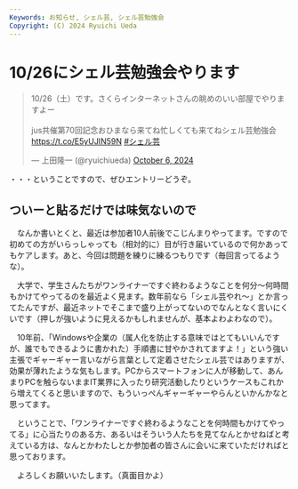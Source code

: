 ```yaml
---
Keywords: お知らせ, シェル芸, シェル芸勉強会
Copyright: (C) 2024 Ryuichi Ueda
---
```


# 10/26にシェル芸勉強会やります

<blockquote class="twitter-tweet"><p lang="ja" dir="ltr">10/26（土）です。さくらインターネットさんの眺めのいい部屋でやりますよー<br><br>jus共催第70回記念おひまなら来てね忙しくても来てねシェル芸勉強会 <a href="https://t.co/E5yUJIN59N">https://t.co/E5yUJIN59N</a> <a href="https://twitter.com/hashtag/%E3%82%B7%E3%82%A7%E3%83%AB%E8%8A%B8?src=hash&amp;ref_src=twsrc%5Etfw">#シェル芸</a></p>&mdash; 上田隆一 (@ryuichiueda) <a href="https://twitter.com/ryuichiueda/status/1842796642233462954?ref_src=twsrc%5Etfw">October 6, 2024</a></blockquote> <script async src="https://platform.twitter.com/widgets.js" charset="utf-8"></script>

・・・ということですので、ぜひエントリーどうぞ。


## ついーと貼るだけでは味気ないので

　なんか書いとくと、最近は参加者10人前後でこじんまりやってます。ですので初めての方がいらっしゃっても（相対的に）目が行き届いているので何かあってもケアします。あと、今回は問題を練りに練るつもりです（毎回言ってるような）。


　大学で、学生さんたちがワンライナーですぐ終わるようなことを何分〜何時間もかけてやってるのを最近よく見ます。数年前なら「シェル芸やれ〜」とか言ってたんですが、最近ネットでそこまで盛り上がってないのでなんとなく言いにくいです（押しが強いように見えるかもしれませんが、基本よわよわなので）。

　10年前、「Windowsや企業の（属人化を防止する意味ではとてもいいんですが、誰でもできるように書かれた）手順書に甘やかされてますよ！」という強い主張でギャーギャー言いながら言葉として定着させたシェル芸ではありますが、効果が薄れたような気もします。PCからスマートフォンに人が移動して、あんまりPCを触らないままIT業界に入ったり研究活動したりというケースもこれから増えてくると思いますので、もういっぺんギャーギャーやらんといかんかなと思ってます。

　ということで、「ワンライナーですぐ終わるようなことを何時間もかけてやってる」に心当たりのある方、あるいはそういう人たちを見てなんとかせねばと考えている方は、なんとかわたしとか参加者の皆さんに会いに来ていただければと思っております。


　よろしくお願いいたします。（真面目かよ）
